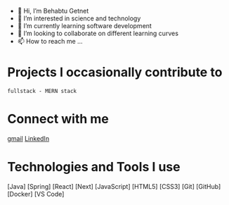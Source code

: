 - 👋 Hi, I’m Behabtu Getnet
- 👀 I’m interested in science and technology 
- 🌱 I’m currently learning software development 
- 💞️ I’m looking to collaborate on different learning curves 
- 📫 How to reach me ...

<!---
behabtuG/behabtuG is a ✨ special ✨ repository because its `README.md` (this file) appears on your GitHub profile.
You can click the Preview link to take a look at your changes.
--->

# Projects I occasionally contribute to

    fullstack - MERN stack
    

# Connect with me

[gmail](behabtu.getnet@gmail.com) [LinkedIn](https://www.linkedin.com/in/behabtu-getnet-a4575692/)
# Technologies and Tools I use
[Java] [Spring] [React] [Next] [JavaScript] [HTML5] [CSS3] [Git] [GitHub] [Docker] [VS Code]
